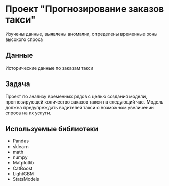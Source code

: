 # Проект "Прогнозирование заказов такси"
Изучены данные, выявлены аномалии, определены временные зоны высокого спроса

## Данные
Исторические данные по заказам такси

## Задача
Проект по анализу временных рядов с целью создания модели, прогнозирующей количество заказов такси на следующий час.
Модель должна предупреждать водителей такси о возможном увеличении спроса на их услуги.

## Используемые библиотеки
- Pandas
- sklearn
- math
- numpy
- Matplotlib
- СatBoost
- LightGBM
- StatsModels
